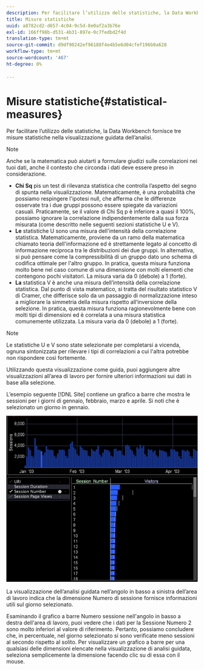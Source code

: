 ```yaml
---
description: Per facilitare l’utilizzo delle statistiche, la Data Workbench fornisce tre misure statistiche nella visualizzazione guidata dell’analisi.
title: Misure statistiche
uuid: a8782cd2-d657-4c04-9c5d-8e0af2a3b76e
exl-id: 166ff98b-d531-4b31-897e-0c7fedbd2f4d
translation-type: tm+mt
source-git-commit: d9df90242ef96188f4e4b5e6d04cfef196b0a628
workflow-type: tm+mt
source-wordcount: '467'
ht-degree: 0%

---
```


# Misure statistiche{#statistical-measures}

Per facilitare l’utilizzo delle statistiche, la Data Workbench fornisce tre misure statistiche nella visualizzazione guidata dell’analisi.

>[!NOTE]
>
>Anche se la matematica può aiutarti a formulare giudizi sulle correlazioni nei tuoi dati, anche il contesto che circonda i dati deve essere preso in considerazione.

* **Chi Sq** pis un test di rilevanza statistica che controlla l’aspetto del segno di spunta nella visualizzazione. Matematicamente, è una probabilità che possiamo respingere l&#39;ipotesi null, che afferma che le differenze osservate tra i due gruppi possono essere spiegate da variazioni casuali. Praticamente, se il valore di Chi Sq p è inferiore a quasi il 100%, possiamo ignorare la correlazione indipendentemente dalla sua forza misurata (come descritto nelle seguenti sezioni statistiche U e V).
* **Le** statistiche U sono una misura dell&#39;intensità della correlazione statistica. Matematicamente, proviene da un ramo della matematica chiamato teoria dell&#39;informazione ed è strettamente legato al concetto di informazione reciproca tra le distribuzioni dei due gruppi. In alternativa, si può pensare come la compressibilità di un gruppo dato uno schema di codifica ottimale per l&#39;altro gruppo. In pratica, questa misura funziona molto bene nel caso comune di una dimensione con molti elementi che contengono pochi visitatori. La misura varia da 0 (debole) a 1 (forte).
* **La** statistica V è anche una misura dell’intensità della correlazione statistica. Dal punto di vista matematico, si tratta del risultato statistico V di Cramer, che differisce solo da un passaggio di normalizzazione inteso a migliorare la simmetria della misura rispetto all’inversione della selezione. In pratica, questa misura funziona ragionevolmente bene con molti tipi di dimensioni ed è correlata a una misura statistica comunemente utilizzata. La misura varia da 0 (debole) a 1 (forte).

>[!NOTE]
>
>Le statistiche U e V sono state selezionate per completarsi a vicenda, ognuna sintonizzata per rilevare i tipi di correlazioni a cui l&#39;altra potrebbe non rispondere così fortemente.

Utilizzando questa visualizzazione come guida, puoi aggiungere altre visualizzazioni all’area di lavoro per fornire ulteriori informazioni sui dati in base alla selezione.

L’esempio seguente [!DNL Site] contiene un grafico a barre che mostra le sessioni per i giorni di gennaio, febbraio, marzo e aprile. Si noti che è selezionato un giorno in gennaio.

![](assets/vis_GuidedAnalysis_withVis.png)

La visualizzazione dell’analisi guidata nell’angolo in basso a sinistra dell’area di lavoro indica che la dimensione Numero di sessione fornisce informazioni utili sul giorno selezionato.

Esaminando il grafico a barre Numero sessione nell&#39;angolo in basso a destra dell&#39;area di lavoro, puoi vedere che i dati per la Sessione Numero 2 sono molto inferiori al valore di riferimento. Pertanto, possiamo concludere che, in percentuale, nel giorno selezionato si sono verificate meno sessioni al secondo rispetto al solito. Per visualizzare un grafico a barre per una qualsiasi delle dimensioni elencate nella visualizzazione di analisi guidata, seleziona semplicemente la dimensione facendo clic su di essa con il mouse.
